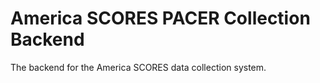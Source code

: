 # America SCORES PACER Collection Backend
The backend for the America SCORES data collection system.

